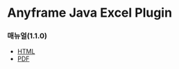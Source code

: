 Anyframe Java Excel Plugin
====

### 매뉴얼(1.1.0)
* [HTML](http://dev.anyframejava.org/docs/anyframe/plugin/optional/excel/1.1.0/reference/htmlsingle/excel.html)
* [PDF](http://dev.anyframejava.org/docs/anyframe/plugin/optional/excel/1.1.0/reference/pdf/excel-1.1.0.pdf)


